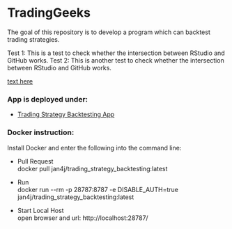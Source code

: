 # TradingGeeks
The goal of this repository is to develop a program which can backtest trading strategies.

Test 1: This is a test to check whether the intersection between RStudio and GitHub works.
Test 2: This is another test to check whether the intersection between RStudio and GitHub works.

[text here](data/overview_repository.png)


### App is deployed under:
- [Trading Strategy Backtesting App](https://jan-scheidegger.shinyapps.io/TradingStrategyBacktesting/)

### Docker instruction:
Install Docker and enter the following into the command line:

- Pull Request\
docker pull jan4j/trading_strategy_backtesting:latest

- Run\
docker run --rm   -p 28787:8787   -e DISABLE_AUTH=true   jan4j/trading_strategy_backtesting:latest

- Start Local Host\
open browser and url: http://localhost:28787/

